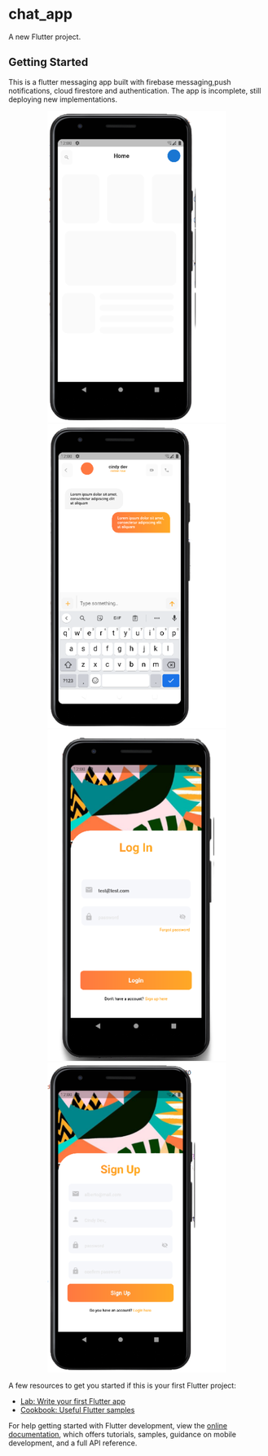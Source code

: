 # chat_app

A new Flutter project.

## Getting Started

This is a flutter messaging app built with firebase messaging,push notifications, cloud firestore and authentication. The app is incomplete, still deploying new implementations.

<p align="center">
  <img src="asset\images\home-removebg-preview.png" width="350" title="home screen">
  <img src="asset\images\input-removebg-preview.png" width="350" alt="chat screen">                                                    
  <img src="asset\images\login-removebg-preview.png" width="350" alt="login screen">
  <img src="asset\images\signup-removebg-preview.png" width="350" alt="signup screen">
</p>

A few resources to get you started if this is your first Flutter project:

- [Lab: Write your first Flutter app](https://docs.flutter.dev/get-started/codelab)
- [Cookbook: Useful Flutter samples](https://docs.flutter.dev/cookbook)

For help getting started with Flutter development, view the
[online documentation](https://docs.flutter.dev/), which offers tutorials,
samples, guidance on mobile development, and a full API reference.
